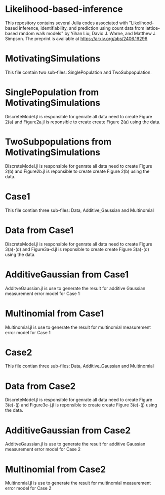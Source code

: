 # Likelihood-based-inference
This repository contains several Julia codes associated with "Likelihood-based inference, identifiability, and prediction using count data from lattice-based random walk models" by Yihan Liu, David J. Warne, and Matthew J. Simpson. The preprint is available at https://arxiv.org/abs/2406.16296.

# MotivatingSimulations
 This file contain two sub-files: SinglePopulation and TwoSubpopulation.
# SinglePopulation from MotivatingSimulations
 DiscreteModel.jl is responsible for genrate all data need to create Figure 2(a) and Figure2a.jl is reponsible to create create Figure 2(a) using the data.
# TwoSubpopulations from MotivatingSimulations
 DiscreteModel.jl is responsible for genrate all data need to create Figure 2(b) and Figure2b.jl is reponsible to create create Figure 2(b) using the data.
# Case1
 This file contian three sub-files: Data, Additive_Gaussian and Multinomial
# Data from Case1
 DiscreteModel.jl is responsible for genrate all data need to create Figure 3(a)-(d) and Figure3a-d.jl is reponsible to create create Figure 3(a)-(d) using the data.
# AdditiveGaussian from Case1
 AdditveGaussian.jl is use to generate the result for additive Gaussian measurement error model for Case 1
# Multinomial from Case1
 Multinomial.jl is use to generate the result for multinomial measurement error model for Case 1
# Case2
 This file contian three sub-files: Data, Additive_Gaussian and Multinomial
# Data from Case2
 DiscreteModel.jl is responsible for genrate all data need to create Figure 3(e)-(j) and Figure3e-j.jl is reponsible to create create Figure 3(e)-(j) using the data.
# AdditiveGaussian from Case2
 AdditveGaussian.jl is use to generate the result for additive Gaussian measurement error model for Case 2
# Multinomial from Case2
 Multinomial.jl is use to generate the result for multinomial measurement error model for Case 2
